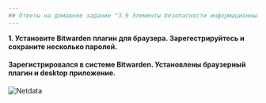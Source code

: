 ```yaml
---
## Ответы на домашнее задание "3.9 Элементы безопасности информационных систем" 
---
```

                    
<strong>1. Установите Bitwarden плагин для браузера. Зарегестрируйтесь и сохраните несколько паролей.</strong>    

#### Зарегистрировался в системе Bitwarden. Установлены браузерный плагин и desktop приложение.    

![Netdata](https://i.ibb.co/KxcSfWT/Screenshot-6.png)



